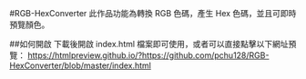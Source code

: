 #RGB-HexConverter
此作品功能為轉換 RGB 色碼，產生 Hex 色碼，並且可即時預覽顏色。

##如何開啟
下載後開啟 index.html 檔案即可使用，或者可以直接點擊以下網址預覽：
https://htmlpreview.github.io/?https://github.com/pchu128/RGB-HexConverter/blob/master/index.html